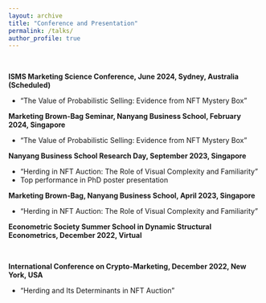 ```yaml
---
layout: archive
title: "Conference and Presentation"
permalink: /talks/
author_profile: true
---
```


<p>&nbsp;</p>


**ISMS Marketing Science Conference, June 2024, Sydney, Australia (Scheduled)**
* “The Value of Probabilistic Selling: Evidence from NFT Mystery Box”

**Marketing Brown-Bag Seminar, Nanyang Business School, February 2024, Singapore**
* “The Value of Probabilistic Selling: Evidence from NFT Mystery Box”

**Nanyang Business School Research Day, September 2023, Singapore**
* “Herding in NFT Auction: The Role of Visual Complexity and Familiarity”
* Top performance in PhD poster presentation

**Marketing Brown-Bag, Nanyang Business School, April 2023, Singapore**
* “Herding in NFT Auction: The Role of Visual Complexity and Familiarity”

**Econometric Society Summer School in Dynamic Structural Econometrics, December 2022, Virtual**
<p>&nbsp;</p>

**International Conference on Crypto-Marketing, December 2022, New York, USA**		
* “Herding and Its Determinants in NFT Auction”



